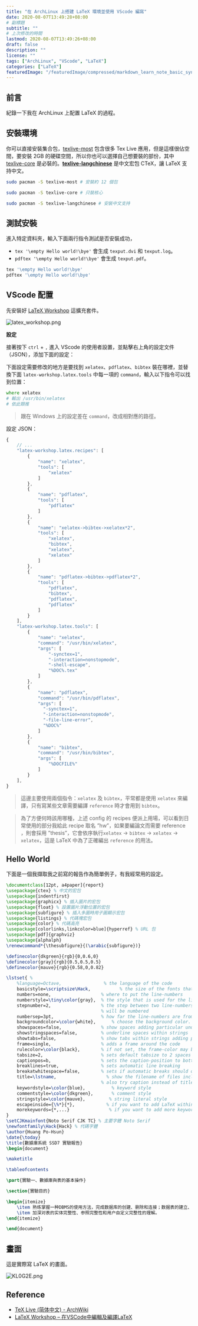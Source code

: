 ```yaml
---
title: "在 ArchLinux 上搭建 LaTeX 環境並使用 VScode 編寫"
date: 2020-08-07T13:49:28+08:00
# 副標題
subtitle: ""
# 上次修改的時間
lastmod: 2020-08-07T13:49:26+08:00
draft: false
description: ""
license: ""
tags: ["ArchLinux", "VScode", "LaTeX"]
categories: ["LaTeX"]
featuredImage: "/featuredImage/compressed/markdown_learn_note_basic_syntax.png"
---
```


## 前言

紀錄一下我在 ArchLinux 上配置 LaTeX 的過程。

## 安裝環境

你可以直接安裝集合包，[texlive-most](https://www.archlinux.org/groups/x86_64/texlive-most/) 包含很多 Tex Live 應用，但是這樣很佔空間，要安裝 2GB 的硬碟空間，所以你也可以選擇自己想要裝的部份，其中 [texlive-core](https://www.archlinux.org/packages/extra/any/texlive-core/) 是必裝的。**[texlive-langchinese](https://www.archlinux.org/packages/extra/any/texlive-langchinese/)** 是中文宏包 CTeX，讓 LaTeX 支持中文。

```zsh
sudo pacman -S texlive-most # 安裝約 12 個包

sudo pacman -S texlive-core # 只裝核心

sudo pacman -S texlive-langchinese # 安裝中文支持
```

## 測試安裝

進入特定資料夾，輸入下面兩行指令測試是否安裝成功，

- `tex '\empty Hello world!\bye'` 會生成 `texput.dvi` 和 `texput.log`。
- `pdftex '\empty Hello world!\bye'` 會生成 `texput.pdf`。

```bash
tex '\empty Hello world!\bye'
pdftex '\empty Hello world!\bye'
```

## VScode 配置

先安裝好 [LaTeX Workshop](https://marketplace.visualstudio.com/items?itemName=James-Yu.latex-workshop) 這擴充套件。

![latex_workshop.png](https://imgpoi.com/i/KL09OV.png "LaTeX Workshop")

**設定**

接著按下 `ctrl` + `,` 進入 VScode 的使用者設置，並點擊右上角的設定文件（JSON），添加下面的設定：

下面設定需要修改的地方是要找到 `xelatex`、`pdflatex`、`bibtex` 裝在哪裡，並替換下面 `latex-workshop.latex.tools` 中每一項的 `command`，輸入以下指令可以找到位置：

```zsh
where xelatex
# 輸出 /usr/bin/xelatex
# 依此類推
```

> 跟在 Windows 上的設定差在 `command`，改成相對應的路徑。

設定 JSON：

```js
{
    // ...
    "latex-workshop.latex.recipes": [
        {
            "name": "xelatex",
            "tools": [
                "xelatex"
            ]
        },
        {
            "name": "pdflatex",
            "tools": [
                "pdflatex"
            ]
        },
        {
            "name": "xelatex->bibtex->xelatex*2",
            "tools": [
                "xelatex",
                "bibtex",
                "xelatex",
                "xelatex"
            ]
        },
        {
            "name": "pdflatex->bibtex->pdflatex*2",
            "tools": [
                "pdflatex",
                "bibtex",
                "pdflatex",
                "pdflatex"
            ]
        }
    ],
    "latex-workshop.latex.tools": [
        {
            "name": "xelatex",
            "command": "/usr/bin/xelatex",
            "args": [
                "-synctex=1",
                "-interaction=nonstopmode",
                "-shell-escape",
                "%DOC%.tex"
            ]
        },
        {
            "name": "pdflatex",
            "command": "/usr/bin/pdflatex",
            "args": [
              "-synctex=1",
              "-interaction=nonstopmode",
              "-file-line-error",
              "%DOC%"
            ]
        },
        {
            "name": "bibtex",
            "command": "/usr/bin/bibtex",
            "args": [
                "%DOCFILE%"
            ]
        }
    ],
}

```

> 這邊主要使用兩個指令：`xelatex` 及 `bibtex`，平常都是使用 `xelatex` 來編譯，只有寫某些文章需要編譯 `reference` 時才會用到 `bibtex`。

> 為了方便何時該用哪種，上述 config 的 recipes 便派上用場，可以看到日常使用的部分我給此 recipe 取名 ”hw”，如果要編論文而需要 reference ，則會採用 ”thesis”，它會依序執行`xelatex` → `bibtex` → `xelatex` → `xelatex`，這是 LaTeX 中為了正確編出 `reference` 的用法。

## Hello World

下面是一個我擷取我之前寫的報告作為簡單例子，有我經常用的設定。

```latex
\documentclass[12pt, a4paper]{report}
\usepackage{ctex} % 中文的宏包
\usepackage{indentfirst}
\usepackage{graphicx} % 插入圖片的宏包
\usepackage{float} % 設置圖片浮動位置的宏包
\usepackage{subfigure} % 插入多圖時用子圖顯示宏包
\usepackage{listings} % 代碼塊宏包
\usepackage{color} % 代碼高亮
\usepackage[colorlinks,linkcolor=blue]{hyperref} % URL 包
\usepackage[pdf]{graphviz}
\usepackage{alphalph}
\renewcommand*{\thesubfigure}{(\arabic{subfigure})}

\definecolor{dkgreen}{rgb}{0,0.6,0}
\definecolor{gray}{rgb}{0.5,0.5,0.5}
\definecolor{mauve}{rgb}{0.58,0,0.82}

\lstset{ %
    %language=Octave,                % the language of the code
    basicstyle=\scriptsize\Hack,           % the size of the fonts that are used for the code
    numbers=none,                   % where to put the line-numbers
    numberstyle=\tiny\color{gray},  % the style that is used for the line-numbers
    stepnumber=2,                   % the step between two line-numbers. If it's 1, each line 
                                    % will be numbered
    numbersep=3pt,                  % how far the line-numbers are from the code
    backgroundcolor=\color{white},      % choose the background color. You must add \usepackage{color}
    showspaces=false,               % show spaces adding particular underscores
    showstringspaces=false,         % underline spaces within strings
    showtabs=false,                 % show tabs within strings adding particular underscores
    frame=single,                   % adds a frame around the code
    rulecolor=\color{black},        % if not set, the frame-color may be changed on line-breaks within not-black text (e.g. commens (green here))
    tabsize=2,                      % sets default tabsize to 2 spaces
    captionpos=b,                   % sets the caption-position to bottom
    breaklines=true,                % sets automatic line breaking
    breakatwhitespace=false,        % sets if automatic breaks should only happen at whitespace
    title=\lstname,                   % show the filename of files included with \lstinputlisting;
                                    % also try caption instead of title
    keywordstyle=\color{blue},          % keyword style
    commentstyle=\color{dkgreen},       % comment style
    stringstyle=\color{mauve},         % string literal style
    escapeinside={\%*}{*},            % if you want to add LaTeX within your code
    morekeywords={*,...}               % if you want to add more keywords to the set
}
\setCJKmainfont{Noto Serif CJK TC} % 主要字體 Noto Serif
\newfontfamily\Hack{Hack} % 代碼字體
\author{Huang Po-Hsun}
\date{\today}
\title{數據庫系統 SSD7 實驗報告}
\begin{document}

\maketitle

\tableofcontents

\part{實驗一、數據庫與表的基本操作}

\section{實驗目的}

\begin{itemize}
    \item 熟练掌握一种DBMS的使用方法，完成数据库的创建、删除和连接；数据表的建立、删除；表结构的修改。
    \item 加深对表的实体完整性、参照完整性和用户自定义完整性的理解。
\end{itemize}

\end{document}
```

## 畫面

這是實際寫 LaTeX 的畫面。

![KL0G2E.png](https://imgpoi.com/i/KL0G2E.png)

## Reference

- [TeX Live (简体中文) - ArchWiki](https://wiki.archlinux.org/index.php/TeX_Live_(%E7%AE%80%E4%BD%93%E4%B8%AD%E6%96%87))
- [LaTeX Workshop – 在VSCode中編輯及編譯LaTeX](https://shaynechen.gitlab.io/vscode-latex/)